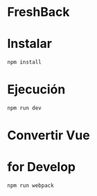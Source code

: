 # FreshBack

# Instalar
```
npm install
```
# Ejecución

```
npm run dev
```

# Convertir Vue
# for Develop

```
npm run webpack
```
